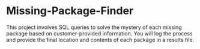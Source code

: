 # Missing-Package-Finder
This project involves SQL queries to solve the mystery of each missing package based on customer-provided information. You will log the process and provide the final location and contents of each package in a results file.
